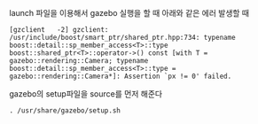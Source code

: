launch 파일을 이용해서 gazebo 실행을 할 때 
아래와 같은 에러 발생할 때
```
[gzclient   -2] gzclient: /usr/include/boost/smart_ptr/shared_ptr.hpp:734: typename boost::detail::sp_member_access<T>::type boost::shared_ptr<T>::operator->() const [with T = gazebo::rendering::Camera; typename boost::detail::sp_member_access<T>::type = gazebo::rendering::Camera*]: Assertion `px != 0' failed.
```

gazebo의 setup파일을 source를 먼저 해준다
```
. /usr/share/gazebo/setup.sh 
```





